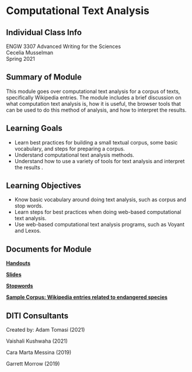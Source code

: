 # Computational Text Analysis

## Individual Class Info
ENGW 3307 Advanced Writing for the Sciences
<br>
Cecelia Musselman
<br>
Spring 2021
<br>

## Summary of Module
This module goes over computational text analysis for a corpus of texts, specifically Wikipedia entries. The module includes a brief discussion on what computation text analysis is, how it is useful, the browser tools that can be used to do this method of analysis, and how to interpret the results.

## Learning Goals
- Learn best practices for building a small textual corpus, some basic vocabulary, and steps for preparing a corpus.
- Understand computational text analysis methods.
- Understand how to use a variety of tools for text analysis and interpret the results .

## Learning Objectives
- Know basic vocabulary around doing text analysis, such as corpus and stop words.
- Learn steps for best practices when doing web-based computational text analysis.
- Use web-based computational text analysis programs, such as Voyant and Lexos.

## Documents for Module

[**Handouts**](https://github.com/NULabNortheastern/digitalassignmentshowcase/tree/master/text-analysis/sp21-musselman-engw3307-textanalysis/handouts)

[**Slides**](https://github.com/NULabNortheastern/digitalassignmentshowcase/tree/master/text-analysis/sp21-musselman-engw3307-textanalysis/slides)

[**Stopwords**](https://github.com/NULabNortheastern/digitalassignmentshowcase/blob/master/text-analysis/sp21-musselman-engw3307-textanalysis/stopwords.txt)

[**Sample Corpus: Wikipedia entries related to endangered species**](https://github.com/NULabNortheastern/digitalassignmentshowcase/blob/master/text-analysis/sp21-musselman-engw3307-textanalysis/writingforsciences_corpus.zip)

## DITI Consultants
Created by:
Adam Tomasi (2021)

Vaishali Kushwaha (2021)

Cara Marta Messina (2019)

Garrett Morrow (2019)

